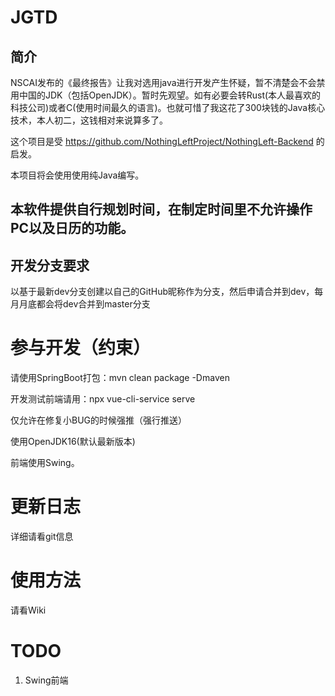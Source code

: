 # JGTD

## 简介

NSCAI发布的《最终报告》让我对选用java进行开发产生怀疑，暂不清楚会不会禁用中国的JDK（包括OpenJDK）。暂时先观望。如有必要会转Rust(本人最喜欢的科技公司)或者C(使用时间最久的语言)。也就可惜了我这花了300块钱的Java核心技术，本人初二，这钱相对来说算多了。

这个项目是受 https://github.com/NothingLeftProject/NothingLeft-Backend   的启发。

本项目将会使用使用纯Java编写。

## 本软件提供自行规划时间，在制定时间里不允许操作PC以及日历的功能。

## 开发分支要求

以基于最新dev分支创建以自己的GitHub昵称作为分支，然后申请合并到dev，每月月底都会将dev合并到master分支

# 参与开发（约束）

请使用SpringBoot打包：mvn clean package  -Dmaven

开发测试前端请用：npx vue-cli-service serve

仅允许在修复小BUG的时候强推（强行推送）

使用OpenJDK16(默认最新版本)

前端使用Swing。

# 更新日志

详细请看git信息

# 使用方法

请看Wiki

#  TODO

1. Swing前端
